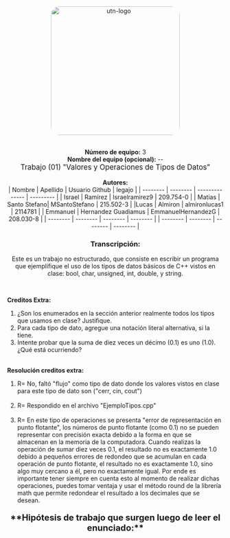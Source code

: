 <div align="center">
<img src="https://www.frba.utn.edu.ar/wp-content/uploads/2016/08/logo-utn.ba-horizontal-e1471367724904.jpg" alt="utn-logo" style="width:300px;border-radius:20px" />
<br>
<br>

 **Número de equipo:** 3 <br/> 
 **Nombre del equipo (opcional):** --<br/> 
  <big>Trabajo (01) "Valores y Operaciones de Tipos de
Datos"</big><br/><br> 
**Autores:**
 <br/>
 | Nombre   | Apellido     | Usuario Github | legajo    |
 | -------- | --------     | -------------- | --------- |
 | Israel   | Ramírez      | Israelramirez9 | 209.754-0 |
 | Matias   | Santo Stefano| MSantoStefano | 215.502-3 |
|Lucas | Almiron     | almironlucas1      | 2114781 |
 | Emmanuel | Hernandez Guadiamus |   EmmanuelHernandezG | 208.030-8 |
 | -------- | --------     | --------       | --------  |
 | -------- | --------     | --------       | --------  |
 ### Transcripción: 
 Este es un trabajo no estructurado, que consiste en escribir un programa que
ejemplifique el uso de los tipos de datos básicos de C++ vistos en clase: bool,
char, unsigned, int, double, y string.
</div>
<br/>

<p>
<b>Creditos Extra:</b>

1) ¿Son los enumerados en la sección anterior realmente
todos los tipos que usamos en clase? Justifique.<br/>
1)  Para cada tipo de dato, agregue una notación literal alternativa, si la tiene.<br/>
2) Intente probar que la suma de diez veces un décimo (0.1) es uno (1.0).<br/>
¿Qué está ocurriendo?<br/><br/>

<b>Resolución creditos extra:</b> <br>

1) R= No, faltó "flujo" como tipo de dato donde los valores vistos en clase para este tipo de dato son ("cerr, cin, cout")<br><br>
2) R= Respondido en el archivo "EjemploTipos.cpp"<br><br>
3) R= En este tipo de operaciones se presenta "error de representación en punto flotante", los números de punto flotante (como 0.1) no se pueden representar con precisión exacta debido a la forma en que se almacenan en la memoria de la computadora. Cuando realizas la operación de sumar diez veces 0.1, el resultado no es exactamente 1.0 debido a pequeños errores de redondeo que se acumulan en cada operación de punto flotante, el resultado no es exactamente 1.0, sino algo muy cercano a él, pero no exactamente igual.
 Por ende es importante tener siempre en cuenta esto al momento de realizar dichas operaciones, puedes tomar ventaja y usar el método round de la librería math que permite redondear el resultado a los decimales que se desean.
</p>



 <p align="center" style="font-size:20px"><b>**Hipótesis de trabajo que surgen luego de leer el enunciado:**</b></p>

 <br>



